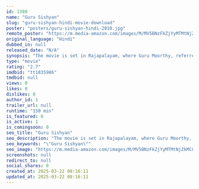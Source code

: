 ```yaml
---
id: 1380
name: "Guru Sishyan"
slug: "guru-sishyan-hindi-movie-download"
poster: "posters/guru-sishyan-hindi-2010.jpg"
remote_poster: "https://m.media-amazon.com/images/M/MV5BNzFkZjYyMTMtNjZkMC00ZmUwLWJkMmUtYjgzODYxNTY0YmRjXkEyXkFqcGdeQXVyMTEzNzg0Mjkx._V1_SX300.jpg"
original_language: "Hindi"
dubbed_in: null
released_date: "N/A"
synopsis: "The movie is set in Rajapalayam, where Guru Moorthy, referred as 'Kaalu' is a bigwig. A money-lender by profession, Guru is a rich and influential man in the town."
type: "movie"
rating: "2.7"
imdbid: "tt1835986"
tmdbid: null
views: 0
likes: 0
dislikes: 0
author_id: 1
trailer_url: null
runtime: "150 min"
is_featured: 0
is_active: 1
is_comingsoon: 0
seo_title: "Guru Sishyan"
seo_description: "The movie is set in Rajapalayam, where Guru Moorthy, referred as 'Kaalu' is a bigwig. A money-lender by profession, Guru is a rich and influential man in the town."
seo_keywords: "\"Guru Sishyan\""
seo_image: "https://m.media-amazon.com/images/M/MV5BNzFkZjYyMTMtNjZkMC00ZmUwLWJkMmUtYjgzODYxNTY0YmRjXkEyXkFqcGdeQXVyMTEzNzg0Mjkx._V1_SX300.jpg"
screenshots: null
redirect_to: null
social_shares: 0
created_at: 2025-03-22 08:16:11
updated_at: 2025-03-22 08:16:11
---
```


